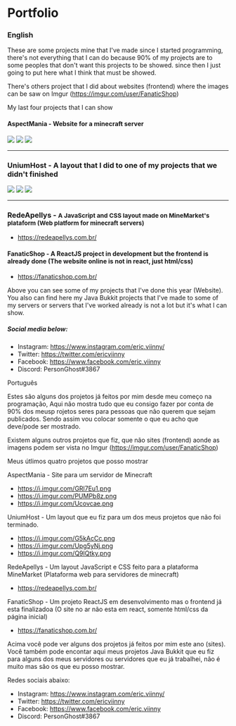 # Portfolio

<h3>English</h3>

These are some projects mine that I've made since I started programming, there's not everything that I can do because 90% of my projects are to some peoples that don't want this projects to be showed. since then I just going to put here what I think that must be showed.

There's others project that I did about websites (frontend) where the images can be saw on Imgur (https://imgur.com/user/FanaticShop)

My last four projects that I can show

<h4>AspectMania - Website for a minecraft server</h4>

<img src="https://i.imgur.com/GRl7Eu1.png" />
<img src="https://i.imgur.com/PUMPb8z.png" />
<img src="https://i.imgur.com/Ucovcae.png" />

<hr>
<h3>UniumHost - A layout that I did to one of my projects that we didn't finished</h3>

<img src="https://i.imgur.com/G5kAcCc.png" />
<img src="https://i.imgur.com/Upg5yNj.png" />
<img src="https://i.imgur.com/Q9lQtky.png" />

<hr>
<h3>RedeApellys - <small>A JavaScript and CSS layout made on MineMarket's plataform (Web platform for minecraft servers)</small></h3>

- https://redeapellys.com.br/

<h4>FanaticShop - A ReactJS project in development but the frontend is already done (The website online is not in react, just html/css)</h4>

- https://fanaticshop.com.br/

Above you can see some of my projects that I've done this year (Website). You also can find here my Java Bukkit projects that I've made to some of my servers or servers that I've worked already is not a lot but it's what I can show.

<h5>Social media below:</h5>

- Instagram: https://www.instagram.com/eric.viinny/
- Twitter: https://twitter.com/ericviinny
- Facebook: https://www.facebook.com/eric.viinny
- Discord: PersonGhost#3867

Português

Estes são alguns dos projetos já feitos por mim desde meu começo na programação, Aqui não mostra tudo que eu consigo fazer por conta de 90% dos meusp rojetos seres para pessoas que não querem que sejam publicados. Sendo assim vou colocar somente o que eu acho que deve/pode ser mostrado.

Existem alguns outros projetos que fiz, que não sites (frontend) aonde as imagens podem ser vista no Imgur (https://imgur.com/user/FanaticShop)

Meus útlimos quatro projetos que posso mostrar

AspectMania - Site para um servidor de Minecraft

- https://i.imgur.com/GRl7Eu1.png
- https://i.imgur.com/PUMPb8z.png
- https://i.imgur.com/Ucovcae.png

UniumHost - Um layout que eu fiz para um dos meus projetos que não foi terminado.

- https://i.imgur.com/G5kAcCc.png
- https://i.imgur.com/Upg5yNj.png
- https://i.imgur.com/Q9lQtky.png

RedeApellys - Um layout JavaScript e CSS feito para a plataforma MineMarket (Plataforma web para servidores de minecraft)

- https://redeapellys.com.br/

FanaticShop - Um projeto ReactJS em desenvolvimento mas o frontend já esta finalizadoa (O site no ar não esta em react, somente html/css da página inicial)

- https://fanaticshop.com.br/

Acima você pode ver alguns dos projetos já feitos por mim este ano (sites). Você também pode encontar aqui meus projetos Java Bukkit que eu fiz para alguns dos meus servidores ou servidores que eu já trabalhei, não é muito mas são os que eu posso mostrar.

Redes sociais abaixo:

- Instagram: https://www.instagram.com/eric.viinny/
- Twitter: https://twitter.com/ericviinny
- Facebook: https://www.facebook.com/eric.viinny
- Discord: PersonGhost#3867
